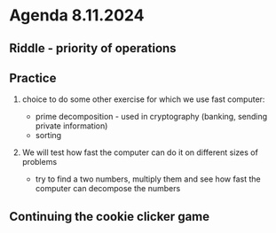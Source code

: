 # Agenda 8.11.2024

## Riddle - priority of operations



## Practice

1. choice to do some other exercise for which we use fast computer:
   - prime decomposition - used in cryptography (banking, sending private information)
   - sorting 

2. We will test how fast the computer can do it on different sizes of problems
   - try to find a two numbers, multiply them and see how fast the computer can decompose the numbers


## Continuing the cookie clicker game


